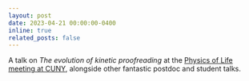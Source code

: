 ```yaml
---
layout: post
date: 2023-04-21 00:00:00-0400
inline: true
related_posts: false
---
```


A talk on *The evolution of kinetic proofreading* at the [Physics of Life meeting at CUNY](https://www.gc.cuny.edu/events/physics-life-students-and-postdocs-edition-1), alongside other fantastic postdoc and student talks.
